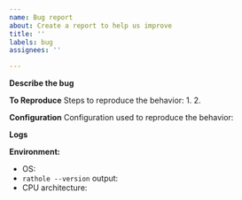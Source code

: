 ```yaml
---
name: Bug report
about: Create a report to help us improve
title: ''
labels: bug
assignees: ''

---
```


<!-- Please try the latest release before filing a bug report -->

**Describe the bug**
<!-- A clear and concise description of what the bug is. -->

**To Reproduce**
Steps to reproduce the behavior:
1. 
2. 

**Configuration**
Configuration used to reproduce the behavior:

**Logs**
<!-- Please upload full client and server logs if possible, with sensitive information masked.
If you encountered a panic, please re-run with `RUST_BACKTRACE=1` to provide the backtrace. -->

**Environment:**
 - OS: <!-- Please fill in distribution if you're using linux-->
- `rathole --version` output: 
- CPU architecture:
